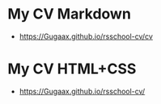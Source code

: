 # My CV Markdown
+ https://Gugaax.github.io/rsschool-cv/cv
# My CV HTML+CSS
+ https://Gugaax.github.io/rsschool-cv/
